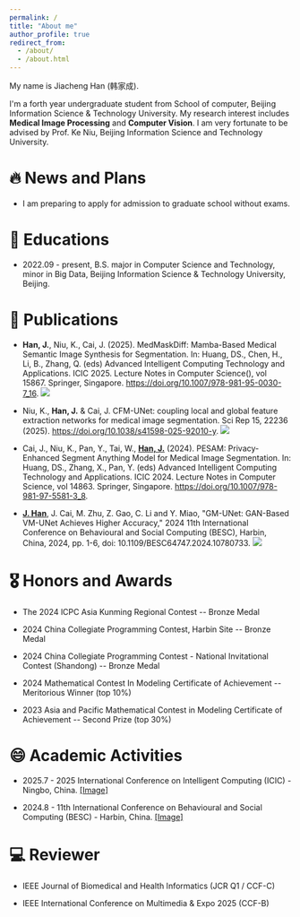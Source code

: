 ```yaml
---
permalink: /
title: "About me"
author_profile: true
redirect_from: 
  - /about/
  - /about.html
---
```

My name is Jiacheng Han (韩家成).

I'm a forth year undergraduate student from School of computer, Beijing Information Science & Technology University. My research interest includes **Medical Image Processing** and **Computer Vision**. I am very fortunate to be advised by Prof. Ke Niu, Beijing Information Science and Technology University.

# 🔥 News and Plans
- I am preparing to apply for admission to graduate school without exams.
    
# 📖 Educations
- 2022.09 - present, B.S. major in Computer Science and Technology, minor in Big Data, Beijing Information Science & Technology University, Beijing.

# 📝 Publications
- **Han, J.**, Niu, K., Cai, J. (2025). MedMaskDiff: Mamba-Based Medical Semantic Image Synthesis for Segmentation. In: Huang, DS., Chen, H., Li, B., Zhang, Q. (eds) Advanced Intelligent Computing Technology and Applications. ICIC 2025. Lecture Notes in Computer Science(), vol 15867. Springer, Singapore. https://doi.org/10.1007/978-981-95-0030-7_16. [![](https://img.shields.io/github/stars/mrjunjieli/DMC_AEC?style=social&label=Code+Stars)](https://github.com/Jiacheng-Han/MedMaskDiff)

- Niu, K., **Han, J.** & Cai, J. CFM-UNet: coupling local and global feature extraction networks for medical image segmentation. Sci Rep 15, 22236 (2025). https://doi.org/10.1038/s41598-025-92010-y. [![](https://img.shields.io/github/stars/mrjunjieli/DMC_AEC?style=social&label=Code+Stars)](https://github.com/Jiacheng-Han/CFM-UNet)

- Cai, J., Niu, K., Pan, Y., Tai, W., **<u>Han, J.</u>** (2024). PESAM: Privacy-Enhanced Segment Anything Model for Medical Image Segmentation. In: Huang, DS., Zhang, X., Pan, Y. (eds) Advanced Intelligent Computing Technology and Applications. ICIC 2024. Lecture Notes in Computer Science, vol 14863. Springer, Singapore. https://doi.org/10.1007/978-981-97-5581-3_8.

- **<u>J. Han</u>**, J. Cai, M. Zhu, Z. Gao, C. Li and Y. Miao, "GM-UNet: GAN-Based VM-UNet Achieves Higher Accuracy," 2024 11th International Conference on Behavioural and Social Computing (BESC), Harbin, China, 2024, pp. 1-6, doi: 10.1109/BESC64747.2024.10780733. [![](https://img.shields.io/github/stars/mrjunjieli/DMC_AEC?style=social&label=Code+Stars)](https://github.com/Jiacheng-Han/GM-UNet)

# 🎖 Honors and Awards
- The 2024 lCPC Asia Kunming Regional Contest -- Bronze Medal

- 2024 China Collegiate Programming Contest, Harbin Site -- Bronze Medal

- 2024 China Collegiate Programming Contest - National Invitational Contest (Shandong) -- Bronze Medal

- 2024 Mathematical Contest In Modeling Certificate of Achievement -- Meritorious Winner (top 10%)

- 2023 Asia and Pacific Mathematical Contest in Modeling Certificate of Achievement -- Second Prize (top 30%)

# 😄 Academic Activities
- 2025.7 - 2025 International Conference on Intelligent Computing (ICIC) - Ningbo, China. [[Image]](../images/ICIC2025.png)

- 2024.8 - 11th International Conference on Behavioural and Social Computing (BESC) - Harbin, China. [[Image]](../images/BESC2024.jpg)

# 💻 Reviewer 
- IEEE Journal of Biomedical and Health Informatics (JCR Q1 / CCF-C)

- IEEE International Conference on Multimedia & Expo 2025 (CCF-B)
